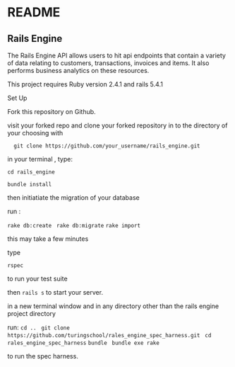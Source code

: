 # README

## Rails Engine

The Rails Engine API allows users to hit api endpoints that contain a variety of data relating to customers, transactions, invoices and items. It also  performs business analytics on these resources.

This project requires  Ruby version 2.4.1 and rails 5.4.1 

Set Up

Fork this repository on Github.

visit your forked repo and clone your forked repository in to the directory of your choosing with

``   git clone https://github.com/your_username/rails_engine.git        ``

in your terminal , type:

 `` cd rails_engine ``

 `` bundle install ``

then initiatiate the migration of your database

run :

``rake db:create ``
`` rake db:migrate ``
 `` rake import  ``
  
 this may take a few minutes
 
type 

`` rspec ``

to run your test suite 

then 
`` rails s ``
to start your server.

in a new terminal window and in any directory other than the rails engine project directory

 run:
 `` cd .. ``
 `` git clone https://github.com/turingschool/rales_engine_spec_harness.git``
 ``  cd rales_engine_spec_harness ``
 `` bundle  ``
 `` bundle exe rake ``


to run the spec harness.

